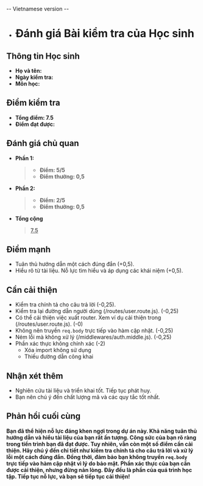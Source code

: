 -- Vietnamese version --

- # Đánh giá Bài kiểm tra của Học sinh

## Thông tin Học sinh

- **Họ và tên:**
- **Ngày kiểm tra:**
- **Môn học:**

## Điểm kiểm tra

- **Tổng điểm: 7.5**
- **Điểm đạt được:**

## Đánh giá chủ quan

- **Phần 1:**

  > - **Điểm: 5/5**
  > - **Điểm thưởng: 0,5**

- **Phần 2:**
  > - **Điểm: 2/5**
  > - **Điểm thưởng: 0,5**
- **Tổng cộng**
  > **<u>7.5</u>**

## Điểm mạnh

- Tuân thủ hướng dẫn một cách đúng đắn (+0,5).
- Hiểu rõ từ tài liệu. Nỗ lực tìm hiểu và áp dụng các khái niệm (+0,5).

## Cần cải thiện

- Kiểm tra chính tả cho câu trả lời (-0,25).
- Kiểm tra lại đường dẫn người dùng (/routes/user.route.js). (-0,25)
- Có thể cải thiện việc xuất router. Xem ví dụ cải thiện trong (/routes/user.route.js). (-0)
- Không nên truyền `req.body` trực tiếp vào hàm cập nhật. (-0,25)
- Ném lỗi mà không xử lý (/middlewares/auth.middle.js). (-0,25)
- Phần xác thực không chính xác (-2)
  - Xóa import không sử dụng
  - Thiếu đường dẫn công khai

## Nhận xét thêm

- Nghiên cứu tài liệu và triển khai tốt. Tiếp tục phát huy.
- Bạn nên chú ý đến chất lượng mã và các quy tắc tốt nhất.

## Phản hồi cuối cùng

**Bạn đã thể hiện nỗ lực đáng khen ngợi trong dự án này. Khả năng tuân thủ hướng dẫn và hiểu tài liệu của bạn rất ấn tượng. Công sức của bạn rõ ràng trong tiến trình bạn đã đạt được. Tuy nhiên, vẫn còn một số điểm cần cải thiện. Hãy chú ý đến chi tiết như kiểm tra chính tả cho câu trả lời và xử lý lỗi một cách đúng đắn. Đồng thời, đảm bảo bạn không truyền `req.body` trực tiếp vào hàm cập nhật vì lý do bảo mật. Phần xác thực của bạn cần được cải thiện, nhưng đừng nản lòng. Đây đều là phần của quá trình học tập. Tiếp tục nỗ lực, và bạn sẽ tiếp tục cải thiện!**

